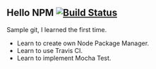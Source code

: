 ## Hello NPM [![Build Status](https://travis-ci.org/Phonbopit/hello-npm.svg?branch=master)](https://travis-ci.org/Phonbopit/hello-npm)

Sample git, I learned the first time.

- Learn to create own Node Package Manager.
- Learn to use Travis CI.
- Learn to implement Mocha Test.
